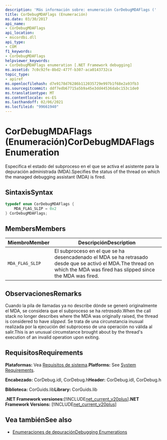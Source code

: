 ```yaml
---
description: 'Más información sobre: enumeración CorDebugMDAFlags ('
title: CorDebugMDAFlags (Enumeración)
ms.date: 03/30/2017
api_name:
- CorDebugMDAFlags
api_location:
- mscordbi.dll
api_type:
- COM
f1_keywords:
- CorDebugMDAFlags
helpviewer_keywords:
- CorDebugMDAFlags enumeration [.NET Framework debugging]
ms.assetid: 7c0c92fe-8bd2-477f-b307-aca0143732ca
topic_type:
- apiref
ms.openlocfilehash: d7e9178d76286b112035729e997b1f68e2a93fb3
ms.sourcegitcommit: ddf7edb67715a5b9a45e3dd44536dabc153c1de0
ms.translationtype: MT
ms.contentlocale: es-ES
ms.lasthandoff: 02/06/2021
ms.locfileid: "99661940"
---
```

# <a name="cordebugmdaflags-enumeration"></a><span data-ttu-id="91f4d-103">CorDebugMDAFlags (Enumeración)</span><span class="sxs-lookup"><span data-stu-id="91f4d-103">CorDebugMDAFlags Enumeration</span></span>

<span data-ttu-id="91f4d-104">Especifica el estado del subproceso en el que se activa el asistente para la depuración administrada (MDA).</span><span class="sxs-lookup"><span data-stu-id="91f4d-104">Specifies the status of the thread on which the managed debugging assistant (MDA) is fired.</span></span>  
  
## <a name="syntax"></a><span data-ttu-id="91f4d-105">Sintaxis</span><span class="sxs-lookup"><span data-stu-id="91f4d-105">Syntax</span></span>  
  
```cpp  
typedef enum CorDebugMDAFlags {  
    MDA_FLAG_SLIP = 0x2  
} CorDebugMDAFlags;  
```  
  
## <a name="members"></a><span data-ttu-id="91f4d-106">Members</span><span class="sxs-lookup"><span data-stu-id="91f4d-106">Members</span></span>  
  
|<span data-ttu-id="91f4d-107">Miembro</span><span class="sxs-lookup"><span data-stu-id="91f4d-107">Member</span></span>|<span data-ttu-id="91f4d-108">Descripción</span><span class="sxs-lookup"><span data-stu-id="91f4d-108">Description</span></span>|  
|------------|-----------------|  
|`MDA_FLAG_SLIP`|<span data-ttu-id="91f4d-109">El subproceso en el que se ha desencadenado el MDA se ha retrasado desde que se activó el MDA.</span><span class="sxs-lookup"><span data-stu-id="91f4d-109">The thread on which the MDA was fired has slipped since the MDA was fired.</span></span>|  
  
## <a name="remarks"></a><span data-ttu-id="91f4d-110">Observaciones</span><span class="sxs-lookup"><span data-stu-id="91f4d-110">Remarks</span></span>  

 <span data-ttu-id="91f4d-111">Cuando la pila de llamadas ya no describe dónde se generó originalmente el MDA, se considera que el subproceso se ha *retrasado*.</span><span class="sxs-lookup"><span data-stu-id="91f4d-111">When the call stack no longer describes where the MDA was originally raised, the thread is considered to have *slipped*.</span></span> <span data-ttu-id="91f4d-112">Se trata de una circunstancia inusual realizada por la ejecución del subproceso de una operación no válida al salir.</span><span class="sxs-lookup"><span data-stu-id="91f4d-112">This is an unusual circumstance brought about by the thread's execution of an invalid operation upon exiting.</span></span>  
  
## <a name="requirements"></a><span data-ttu-id="91f4d-113">Requisitos</span><span class="sxs-lookup"><span data-stu-id="91f4d-113">Requirements</span></span>  

 <span data-ttu-id="91f4d-114">**Plataformas:** Vea [Requisitos de sistema](../../get-started/system-requirements.md).</span><span class="sxs-lookup"><span data-stu-id="91f4d-114">**Platforms:** See [System Requirements](../../get-started/system-requirements.md).</span></span>  
  
 <span data-ttu-id="91f4d-115">**Encabezado:** CorDebug.idl, CorDebug.h</span><span class="sxs-lookup"><span data-stu-id="91f4d-115">**Header:** CorDebug.idl, CorDebug.h</span></span>  
  
 <span data-ttu-id="91f4d-116">**Biblioteca:** CorGuids.lib</span><span class="sxs-lookup"><span data-stu-id="91f4d-116">**Library:** CorGuids.lib</span></span>  
  
 <span data-ttu-id="91f4d-117">**.NET Framework versiones:**[!INCLUDE[net_current_v20plus](../../../../includes/net-current-v20plus-md.md)]</span><span class="sxs-lookup"><span data-stu-id="91f4d-117">**.NET Framework Versions:** [!INCLUDE[net_current_v20plus](../../../../includes/net-current-v20plus-md.md)]</span></span>  
  
## <a name="see-also"></a><span data-ttu-id="91f4d-118">Vea también</span><span class="sxs-lookup"><span data-stu-id="91f4d-118">See also</span></span>

- [<span data-ttu-id="91f4d-119">Enumeraciones de depuración</span><span class="sxs-lookup"><span data-stu-id="91f4d-119">Debugging Enumerations</span></span>](debugging-enumerations.md)
